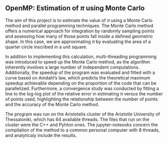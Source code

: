 ## OpenMP: Estimation of $\pi$ using Monte Carlo

The aim of this project is to estimate the value of $\pi$ using a Monte Carlo method and parallel programming techniques. 
The Monte Carlo method offers a numerical approach for integration by randomly sampling points and assessing how many of those points fall inside a defined geometric shape. In this case, we are approximating $\pi$ by evaluating the area of a quarter circle inscribed in a unit square. 

In addition to implementing this calculation, multi-threading programming was introduced to speed up the Monte Carlo method, as the algorithm inherently involves a large number of independent computations.
Additionally, the speedup of the program was evaluated and fitted with a curve based on Amdahl’s law, which predicts the theoretical maximum speedup achievable depending on the proportion of the code that can be parallelized.
Furthermore, a convergence study was conducted by fitting a line to the log-log plot of the relative error in estimating $\pi$ versus the number of points used, highlighting the relationship between the number of points and the accuracy of the Monte Carlo method.

The program was run on the Aristotelis cluster of the Aristotle University of Thessaloniki, which has 64 available threads. The files that run on the cluster were the C++ and Pyhton ones.
The jupyter-noteooks concern the compilation of the method to a common personal computer with 8 threads, and analyticaly include the results.
